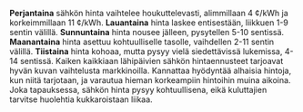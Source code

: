 **Perjantaina** sähkön hinta vaihtelee houkuttelevasti, alimmillaan 4 ¢/kWh ja korkeimmillaan 11 ¢/kWh. **Lauantaina** hinta laskee entisestään, liikkuen 1-9 sentin välillä. **Sunnuntaina** hinta nousee jälleen, pysytellen 5-10 sentissä. **Maanantaina** hinta asettuu kohtuulliselle tasolle, vaihdellen 2-11 sentin välillä. **Tiistaina** hinta kohoaa, mutta pysyy vielä siedettävissä lukemissa, 4-14 sentissä. Kaiken kaikkiaan lähipäivien sähkön hintaennusteet tarjoavat hyvän kuvan vaihtelusta markkinoilla. Kannattaa hyödyntää alhaisia hintoja, kun niitä tarjotaan, ja varautua hieman korkeampiin hintoihin muina aikoina. Joka tapauksessa, sähkön hinta pysyy kohtuullisena, eikä kuluttajien tarvitse huolehtia kukkaroistaan liikaa.